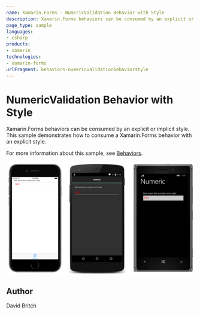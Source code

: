 ```yaml
---
name: Xamarin.Forms - NumericValidation Behavior with Style
description: Xamarin.Forms behaviors can be consumed by an explicit or implicit style. This sample demonstrates how to consume a Xamarin.Forms behavior with an...
page_type: sample
languages:
- csharp
products:
- xamarin
technologies:
- xamarin-forms
urlFragment: behaviors-numericvalidationbehaviorstyle
---
```

# NumericValidation Behavior with Style

Xamarin.Forms behaviors can be consumed by an explicit or implicit style. This sample demonstrates how to consume a Xamarin.Forms behavior with an explicit style.

For more information about this sample, see [Behaviors](https://developer.xamarin.com/guides/xamarin-forms/behaviors/).

![NumericValidation Behavior with Style application screenshot](Screenshots/01All.png "NumericValidation Behavior with Style application screenshot")

## Author

David Britch
